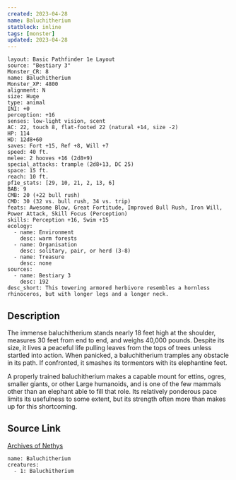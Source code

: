 ```yaml
---
created: 2023-04-28
name: Baluchitherium
statblock: inline
tags: [monster]
updated: 2023-04-28
---
```

```statblock
layout: Basic Pathfinder 1e Layout
source: "Bestiary 3"
Monster_CR: 8
name: Baluchitherium
Monster_XP: 4800
alignment: N
size: Huge
type: animal
INI: +0
perception: +16
senses: low-light vision, scent
AC: 22, touch 8, flat-footed 22 (natural +14, size -2)
HP: 114
HD: 12d8+60
saves: Fort +15, Ref +8, Will +7
speed: 40 ft.
melee: 2 hooves +16 (2d8+9)
special_attacks: trample (2d8+13, DC 25)
space: 15 ft.
reach: 10 ft.
pf1e_stats: [29, 10, 21, 2, 13, 6]
BAB: 9
CMB: 20 (+22 bull rush)
CMD: 30 (32 vs. bull rush, 34 vs. trip)
feats: Awesome Blow, Great Fortitude, Improved Bull Rush, Iron Will, Power Attack, Skill Focus (Perception)
skills: Perception +16, Swim +15
ecology:
  - name: Environment
    desc: warm forests
  - name: Organisation
    desc: solitary, pair, or herd (3-8)
  - name: Treasure
    desc: none
sources:
  - name: Bestiary 3
    desc: 192
desc_short: This towering armored herbivore resembles a hornless rhinoceros, but with longer legs and a longer neck.
```
## Description
The immense baluchitherium stands nearly 18 feet high at the shoulder, measures 30 feet from end to end, and weighs 40,000 pounds. Despite its size, it lives a peaceful life pulling leaves from the tops of trees unless startled into action. When panicked, a baluchitherium tramples any obstacle in its path. If confronted, it smashes its tormentors with its elephantine feet.

A properly trained baluchitherium makes a capable mount for ettins, ogres, smaller giants, or other Large humanoids, and is one of the few mammals other than an elephant able to fill that role. Its relatively ponderous pace limits its usefulness to some extent, but its strength often more than makes up for this shortcoming.
## Source Link
[Archives of Nethys](https://aonprd.com/MonsterDisplay.aspx?ItemName=Baluchitherium)
```encounter-table
name: Baluchitherium
creatures:
  - 1: Baluchitherium
```
